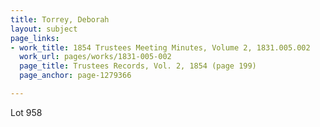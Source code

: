 ```yaml
---
title: Torrey, Deborah
layout: subject
page_links:
- work_title: 1854 Trustees Meeting Minutes, Volume 2, 1831.005.002
  work_url: pages/works/1831-005-002
  page_title: Trustees Records, Vol. 2, 1854 (page 199)
  page_anchor: page-1279366

---
```

<p>Lot 958</p>